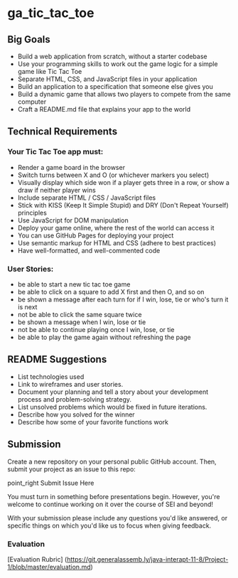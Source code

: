 # ga_tic_tac_toe

## Big Goals
- Build a web application from scratch, without a starter codebase
- Use your programming skills to work out the game logic for a simple game like Tic Tac Toe
- Separate HTML, CSS, and JavaScript files in your application
- Build an application to a specification that someone else gives you
- Build a dynamic game that allows two players to compete from the same computer
- Craft a README.md file that explains your app to the world

## Technical Requirements
### Your Tic Tac Toe app must:
- Render a game board in the browser
- Switch turns between X and O (or whichever markers you select)
- Visually display which side won if a player gets three in a row, or show a draw if neither player wins
- Include separate HTML / CSS / JavaScript files
- Stick with KISS (Keep It Simple Stupid) and DRY (Don't Repeat Yourself) principles
- Use JavaScript for DOM manipulation
- Deploy your game online, where the rest of the world can access it
- You can use GitHub Pages for deploying your project
- Use semantic markup for HTML and CSS (adhere to best practices)
- Have well-formatted, and well-commented code

### User Stories:
- be able to start a new tic tac toe game
- be able to click on a square to add X first and then O, and so on
- be shown a message after each turn for if I win, lose, tie or who's turn it is next
- not be able to click the same square twice
- be shown a message when I win, lose or tie
- not be able to continue playing once I win, lose, or tie
- be able to play the game again without refreshing the page

## README Suggestions
- List technologies used
- Link to wireframes and user stories.
- Document your planning and tell a story about your development process and problem-solving strategy.
- List unsolved problems which would be fixed in future iterations.
- Describe how you solved for the winner
- Describe how some of your favorite functions work

## Submission
Create a new repository on your personal public GitHub account. Then, submit your project as an issue to this repo:

point_right Submit Issue Here

You must turn in something before presentations begin. However, you're welcome to continue working on it over the course of SEI and beyond!

With your submission please include any questions you'd like answered, or specific things on which you'd like us to focus when giving feedback.

### Evaluation
  [Evaluation Rubric] (https://git.generalassemb.ly/java-interapt-11-8/Project-1/blob/master/evaluation.md)